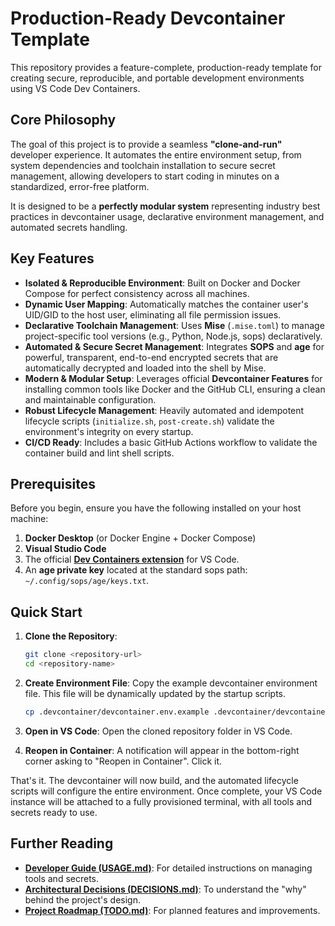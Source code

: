 # Production-Ready Devcontainer Template
<!-- Version: 2025-09-11 23:33:00 AEST -->

This repository provides a feature-complete, production-ready template for creating secure, reproducible, and portable development environments using VS Code Dev Containers.

## Core Philosophy

The goal of this project is to provide a seamless **"clone-and-run"** developer experience. It automates the entire environment setup, from system dependencies and toolchain installation to secure secret management, allowing developers to start coding in minutes on a standardized, error-free platform.

It is designed to be a **perfectly modular system** representing industry best practices in devcontainer usage, declarative environment management, and automated secrets handling.

## Key Features

* **Isolated & Reproducible Environment**: Built on Docker and Docker Compose for perfect consistency across all machines.
* **Dynamic User Mapping**: Automatically matches the container user's UID/GID to the host user, eliminating all file permission issues.
* **Declarative Toolchain Management**: Uses **Mise** (`.mise.toml`) to manage project-specific tool versions (e.g., Python, Node.js, sops) declaratively.
* **Automated & Secure Secret Management**: Integrates **SOPS** and **age** for powerful, transparent, end-to-end encrypted secrets that are automatically decrypted and loaded into the shell by Mise.
* **Modern & Modular Setup**: Leverages official **Devcontainer Features** for installing common tools like Docker and the GitHub CLI, ensuring a clean and maintainable configuration.
* **Robust Lifecycle Management**: Heavily automated and idempotent lifecycle scripts (`initialize.sh`, `post-create.sh`) validate the environment's integrity on every startup.
* **CI/CD Ready**: Includes a basic GitHub Actions workflow to validate the container build and lint shell scripts.

## Prerequisites

Before you begin, ensure you have the following installed on your host machine:

1.  **Docker Desktop** (or Docker Engine + Docker Compose)
2.  **Visual Studio Code**
3.  The official **[Dev Containers extension](https://marketplace.visualstudio.com/items?itemName=ms-vscode-remote.remote-containers)** for VS Code.
4.  An **age private key** located at the standard sops path: `~/.config/sops/age/keys.txt`.

## Quick Start

1.  **Clone the Repository**:
    ```bash
    git clone <repository-url>
    cd <repository-name>
    ```

2.  **Create Environment File**:
    Copy the example devcontainer environment file. This file will be dynamically updated by the startup scripts.
    ```bash
    cp .devcontainer/devcontainer.env.example .devcontainer/devcontainer.env
    ```

3.  **Open in VS Code**:
    Open the cloned repository folder in VS Code.

4.  **Reopen in Container**:
    A notification will appear in the bottom-right corner asking to "Reopen in Container". Click it.

That's it. The devcontainer will now build, and the automated lifecycle scripts will configure the entire environment. Once complete, your VS Code instance will be attached to a fully provisioned terminal, with all tools and secrets ready to use.

## Further Reading

* **[Developer Guide (USAGE.md)](./docs/USAGE.md)**: For detailed instructions on managing tools and secrets.
* **[Architectural Decisions (DECISIONS.md)](./docs/DECISIONS.md)**: To understand the "why" behind the project's design.
* **[Project Roadmap (TODO.md)](./docs/TODO.md)**: For planned features and improvements.